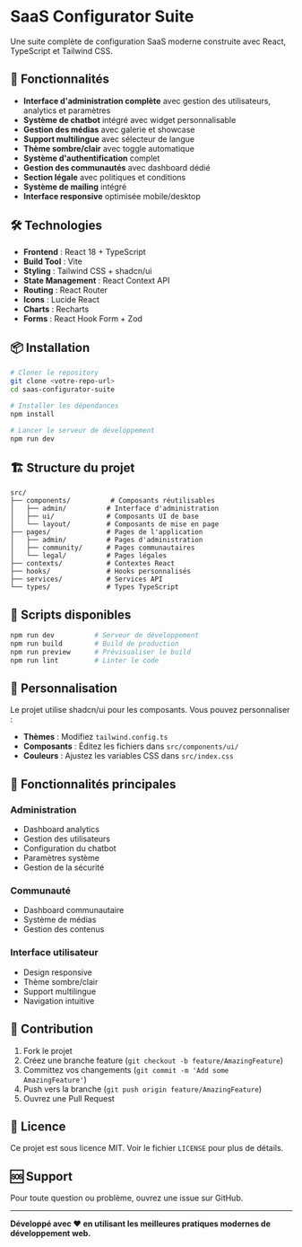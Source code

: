 # SaaS Configurator Suite

Une suite complète de configuration SaaS moderne construite avec React, TypeScript et Tailwind CSS.

## 🚀 Fonctionnalités

- **Interface d'administration complète** avec gestion des utilisateurs, analytics et paramètres
- **Système de chatbot** intégré avec widget personnalisable
- **Gestion des médias** avec galerie et showcase
- **Support multilingue** avec sélecteur de langue
- **Thème sombre/clair** avec toggle automatique
- **Système d'authentification** complet
- **Gestion des communautés** avec dashboard dédié
- **Section légale** avec politiques et conditions
- **Système de mailing** intégré
- **Interface responsive** optimisée mobile/desktop

## 🛠️ Technologies

- **Frontend** : React 18 + TypeScript
- **Build Tool** : Vite
- **Styling** : Tailwind CSS + shadcn/ui
- **State Management** : React Context API
- **Routing** : React Router
- **Icons** : Lucide React
- **Charts** : Recharts
- **Forms** : React Hook Form + Zod

## 📦 Installation

```bash
# Cloner le repository
git clone <votre-repo-url>
cd saas-configurator-suite

# Installer les dépendances
npm install

# Lancer le serveur de développement
npm run dev
```

## 🏗️ Structure du projet

```
src/
├── components/          # Composants réutilisables
│   ├── admin/          # Interface d'administration
│   ├── ui/             # Composants UI de base
│   └── layout/         # Composants de mise en page
├── pages/              # Pages de l'application
│   ├── admin/          # Pages d'administration
│   ├── community/      # Pages communautaires
│   └── legal/          # Pages légales
├── contexts/           # Contextes React
├── hooks/              # Hooks personnalisés
├── services/           # Services API
└── types/              # Types TypeScript
```

## 🔧 Scripts disponibles

```bash
npm run dev          # Serveur de développement
npm run build        # Build de production
npm run preview      # Prévisualiser le build
npm run lint         # Linter le code
```

## 🎨 Personnalisation

Le projet utilise shadcn/ui pour les composants. Vous pouvez personnaliser :

- **Thèmes** : Modifiez `tailwind.config.ts`
- **Composants** : Éditez les fichiers dans `src/components/ui/`
- **Couleurs** : Ajustez les variables CSS dans `src/index.css`

## 📱 Fonctionnalités principales

### Administration
- Dashboard analytics
- Gestion des utilisateurs
- Configuration du chatbot
- Paramètres système
- Gestion de la sécurité

### Communauté
- Dashboard communautaire
- Système de médias
- Gestion des contenus

### Interface utilisateur
- Design responsive
- Thème sombre/clair
- Support multilingue
- Navigation intuitive

## 🤝 Contribution

1. Fork le projet
2. Créez une branche feature (`git checkout -b feature/AmazingFeature`)
3. Committez vos changements (`git commit -m 'Add some AmazingFeature'`)
4. Push vers la branche (`git push origin feature/AmazingFeature`)
5. Ouvrez une Pull Request

## 📄 Licence

Ce projet est sous licence MIT. Voir le fichier `LICENSE` pour plus de détails.

## 🆘 Support

Pour toute question ou problème, ouvrez une issue sur GitHub.

---

**Développé avec ❤️ en utilisant les meilleures pratiques modernes de développement web.**
